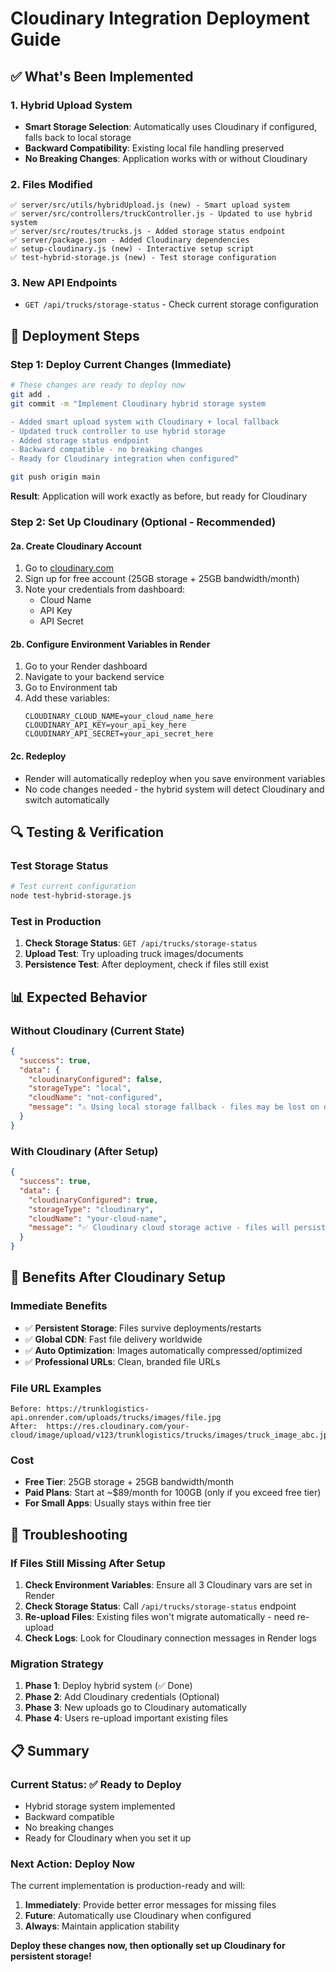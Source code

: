 # Cloudinary Integration Deployment Guide

## ✅ What's Been Implemented

### 1. Hybrid Upload System
- **Smart Storage Selection**: Automatically uses Cloudinary if configured, falls back to local storage
- **Backward Compatibility**: Existing local file handling preserved
- **No Breaking Changes**: Application works with or without Cloudinary

### 2. Files Modified
```
✅ server/src/utils/hybridUpload.js (new) - Smart upload system
✅ server/src/controllers/truckController.js - Updated to use hybrid system  
✅ server/src/routes/trucks.js - Added storage status endpoint
✅ server/package.json - Added Cloudinary dependencies
✅ setup-cloudinary.js (new) - Interactive setup script
✅ test-hybrid-storage.js (new) - Test storage configuration
```

### 3. New API Endpoints
- `GET /api/trucks/storage-status` - Check current storage configuration

## 🚀 Deployment Steps

### Step 1: Deploy Current Changes (Immediate)
```bash
# These changes are ready to deploy now
git add .
git commit -m "Implement Cloudinary hybrid storage system

- Added smart upload system with Cloudinary + local fallback
- Updated truck controller to use hybrid storage
- Added storage status endpoint
- Backward compatible - no breaking changes
- Ready for Cloudinary integration when configured"

git push origin main
```

**Result**: Application will work exactly as before, but ready for Cloudinary

### Step 2: Set Up Cloudinary (Optional - Recommended)

#### 2a. Create Cloudinary Account
1. Go to [cloudinary.com](https://cloudinary.com)
2. Sign up for free account (25GB storage + 25GB bandwidth/month)
3. Note your credentials from dashboard:
   - Cloud Name
   - API Key
   - API Secret

#### 2b. Configure Environment Variables in Render
1. Go to your Render dashboard
2. Navigate to your backend service
3. Go to Environment tab
4. Add these variables:
   ```
   CLOUDINARY_CLOUD_NAME=your_cloud_name_here
   CLOUDINARY_API_KEY=your_api_key_here
   CLOUDINARY_API_SECRET=your_api_secret_here
   ```

#### 2c. Redeploy
- Render will automatically redeploy when you save environment variables
- No code changes needed - the hybrid system will detect Cloudinary and switch automatically

## 🔍 Testing & Verification

### Test Storage Status
```bash
# Test current configuration
node test-hybrid-storage.js
```

### Test in Production
1. **Check Storage Status**: `GET /api/trucks/storage-status`
2. **Upload Test**: Try uploading truck images/documents
3. **Persistence Test**: After deployment, check if files still exist

## 📊 Expected Behavior

### Without Cloudinary (Current State)
```json
{
  "success": true,
  "data": {
    "cloudinaryConfigured": false,
    "storageType": "local",
    "cloudName": "not-configured",
    "message": "⚠️ Using local storage fallback - files may be lost on deployment restart"
  }
}
```

### With Cloudinary (After Setup)
```json
{
  "success": true,
  "data": {
    "cloudinaryConfigured": true,
    "storageType": "cloudinary", 
    "cloudName": "your-cloud-name",
    "message": "✅ Cloudinary cloud storage active - files will persist across deployments"
  }
}
```

## 🎯 Benefits After Cloudinary Setup

### Immediate Benefits
- ✅ **Persistent Storage**: Files survive deployments/restarts
- ✅ **Global CDN**: Fast file delivery worldwide
- ✅ **Auto Optimization**: Images automatically compressed/optimized
- ✅ **Professional URLs**: Clean, branded file URLs

### File URL Examples
```
Before: https://trunklogistics-api.onrender.com/uploads/trucks/images/file.jpg
After:  https://res.cloudinary.com/your-cloud/image/upload/v123/trunklogistics/trucks/images/truck_image_abc.jpg
```

### Cost
- **Free Tier**: 25GB storage + 25GB bandwidth/month
- **Paid Plans**: Start at ~$89/month for 100GB (only if you exceed free tier)
- **For Small Apps**: Usually stays within free tier

## 🔧 Troubleshooting

### If Files Still Missing After Setup
1. **Check Environment Variables**: Ensure all 3 Cloudinary vars are set in Render
2. **Check Storage Status**: Call `/api/trucks/storage-status` endpoint
3. **Re-upload Files**: Existing files won't migrate automatically - need re-upload
4. **Check Logs**: Look for Cloudinary connection messages in Render logs

### Migration Strategy
1. **Phase 1**: Deploy hybrid system (✅ Done)
2. **Phase 2**: Add Cloudinary credentials (Optional)
3. **Phase 3**: New uploads go to Cloudinary automatically
4. **Phase 4**: Users re-upload important existing files

## 📋 Summary

### Current Status: ✅ Ready to Deploy
- Hybrid storage system implemented
- Backward compatible
- No breaking changes
- Ready for Cloudinary when you set it up

### Next Action: Deploy Now
The current implementation is production-ready and will:
1. **Immediately**: Provide better error messages for missing files
2. **Future**: Automatically use Cloudinary when configured
3. **Always**: Maintain application stability

**Deploy these changes now, then optionally set up Cloudinary for persistent storage!**
